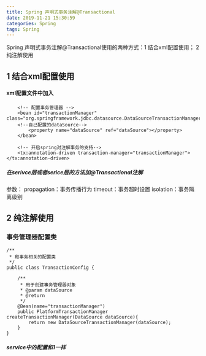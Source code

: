 ```yaml
---
title: Spring 声明式事务注解@Transactional
date: 2019-11-21 15:30:59 
categories: Spring
tags: Spring
---
```


 Spring 声明式事务注解@Transactional使用的两种方式：1 结合xml配置使用； 2纯注解使用

<!--more-->

## 1 结合xml配置使用

#### xml配置文件中加入

```
    <!-- 配置事务管理器 -->
    <bean id="transactionManager" class="org.springframework.jdbc.datasource.DataSourceTransactionManager">
    <!--自己配置的dataSource-->
        <property name="dataSource" ref="dataSource"></property>
    </bean>

    <!-- 开启spring对注解事务的支持-->
    <tx:annotation-driven transaction-manager="transactionManager"></tx:annotation-driven>
```
##### 在serivce层或者serice层的方法加@Transactional注解
参数：
propagation：事务传播行为
timeout：事务超时设置
isolation：事务隔离级别


## 2 纯注解使用
### 事务管理器配置类

```
/**
 * 和事务相关的配置类
 */
public class TransactionConfig {

    /**
     * 用于创建事务管理器对象
     * @param dataSource
     * @return
     */
    @Bean(name="transactionManager")
    public PlatformTransactionManager createTransactionManager(DataSource dataSource){
        return new DataSourceTransactionManager(dataSource);
    }
}
```
##### service中的配置和1一样